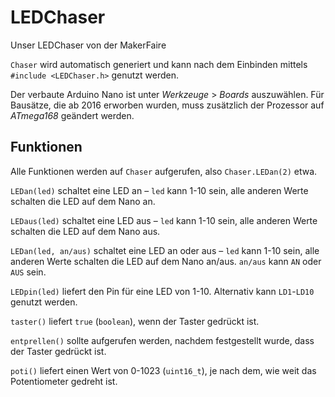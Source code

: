 # LEDChaser
Unser LEDChaser von der MakerFaire

`Chaser` wird automatisch generiert und kann nach dem Einbinden mittels `#include <LEDChaser.h>` genutzt werden.

Der verbaute Arduino Nano ist unter _Werkzeuge_ > _Boards_ auszuwählen. Für Bausätze, die ab 2016 erworben wurden, muss zusätzlich der Prozessor auf _ATmega168_ geändert werden.

## Funktionen

Alle Funktionen werden auf `Chaser` aufgerufen, also `Chaser.LEDan(2)` etwa.

`LEDan(led)` schaltet eine LED an – `led` kann 1-10 sein, alle anderen Werte schalten die LED auf dem Nano an.

`LEDaus(led)` schaltet eine LED aus – `led` kann 1-10 sein, alle anderen Werte schalten die LED auf dem Nano aus.

`LEDan(led, an/aus)` schaltet eine LED an oder aus – `led` kann 1-10 sein, alle anderen Werte schalten die LED auf
dem Nano an/aus. `an/aus` kann `AN` oder `AUS` sein.

`LEDpin(led)` liefert den Pin für eine LED von 1-10. Alternativ kann `LD1`-`LD10` genutzt werden.

`taster()` liefert `true` (`boolean`), wenn der Taster gedrückt ist.

`entprellen()` sollte aufgerufen werden, nachdem festgestellt wurde, dass der Taster gedrückt ist.

`poti()` liefert einen Wert von 0-1023 (`uint16_t`), je nach dem, wie weit das Potentiometer gedreht ist.
